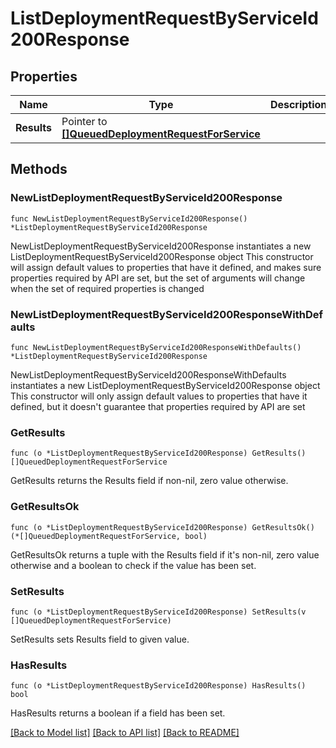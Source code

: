 # ListDeploymentRequestByServiceId200Response

## Properties

Name | Type | Description | Notes
------------ | ------------- | ------------- | -------------
**Results** | Pointer to [**[]QueuedDeploymentRequestForService**](QueuedDeploymentRequestForService.md) |  | [optional] 

## Methods

### NewListDeploymentRequestByServiceId200Response

`func NewListDeploymentRequestByServiceId200Response() *ListDeploymentRequestByServiceId200Response`

NewListDeploymentRequestByServiceId200Response instantiates a new ListDeploymentRequestByServiceId200Response object
This constructor will assign default values to properties that have it defined,
and makes sure properties required by API are set, but the set of arguments
will change when the set of required properties is changed

### NewListDeploymentRequestByServiceId200ResponseWithDefaults

`func NewListDeploymentRequestByServiceId200ResponseWithDefaults() *ListDeploymentRequestByServiceId200Response`

NewListDeploymentRequestByServiceId200ResponseWithDefaults instantiates a new ListDeploymentRequestByServiceId200Response object
This constructor will only assign default values to properties that have it defined,
but it doesn't guarantee that properties required by API are set

### GetResults

`func (o *ListDeploymentRequestByServiceId200Response) GetResults() []QueuedDeploymentRequestForService`

GetResults returns the Results field if non-nil, zero value otherwise.

### GetResultsOk

`func (o *ListDeploymentRequestByServiceId200Response) GetResultsOk() (*[]QueuedDeploymentRequestForService, bool)`

GetResultsOk returns a tuple with the Results field if it's non-nil, zero value otherwise
and a boolean to check if the value has been set.

### SetResults

`func (o *ListDeploymentRequestByServiceId200Response) SetResults(v []QueuedDeploymentRequestForService)`

SetResults sets Results field to given value.

### HasResults

`func (o *ListDeploymentRequestByServiceId200Response) HasResults() bool`

HasResults returns a boolean if a field has been set.


[[Back to Model list]](../README.md#documentation-for-models) [[Back to API list]](../README.md#documentation-for-api-endpoints) [[Back to README]](../README.md)


